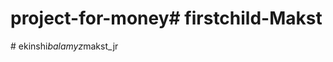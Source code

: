 # project-for-money#   f i r s t c h i l d - M a k s t  
 #   e k i n s h i _ b a l a m y z _ m a k s t _ j r  
 